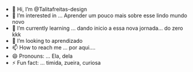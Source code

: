 - 👋 Hi, I’m @Talitafreitas-design
- 👀 I’m interested in ... Aprender um pouco mais sobre esse lindo mundo novo
- 🌱 I’m currently learning ... dando inicio a essa nova jornada... do zero kkk
- 💞️ I’m looking to aprendizado
- 📫 How to reach me ... por aqui....
- 😄 Pronouns: ... Ela, dela
- ⚡ Fun fact: ... timida, zueira, curiosa

<!---
Talitafreitas-design/Talitafreitas-design is a ✨ special ✨ repository because its `README.md` (this file) appears on your GitHub profile.
You can click the Preview link to take a look at your changes.
--->

